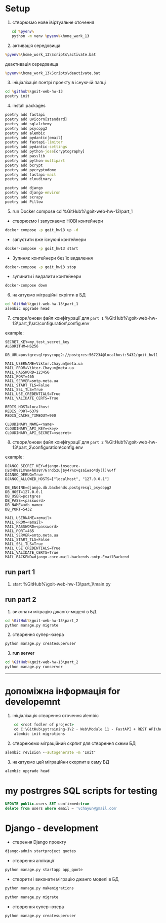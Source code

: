 # Setup
1. створюємо нове івіртуальне оточення
```cmd
   cd %pyenv%
   python -m venv %pyenv%\home_work_13
```

2. активація середовища
```cmd
%pyenv%\home_work_13\Scripts\activate.bat
```
деактивація середовища
```cmd
%pyenv%\home_work_13\Scripts\deactivate.bat
```

3. ініціалізація поетрі проекту в існуючій папці
```cmd
cd %github%\goit-web-hw-13
poetry init
```

4. install packages
```cmd
poetry add fastapi
poetry add uvicorn[standard]
poetry add sqlalchemy
poetry add psycopg2
poetry add alembic
poetry add pydantic[email]
poetry add fastapi-limiter
poetry add pydantic-settings
poetry add python-jose[cryptography]
poetry add passlib
poetry add python-multipart
poetry add bcrypt
poetry add pycryptodome
poetry add fastapi-mail
poetry add cloudinary

poetry add django
poetry add django-environ
poetry add scrapy
poetry add Pillow
```

5. run Docker compose
cd %GitHub%\goit-web-hw-13\part_1
* створюємо і запускаємо НОВІ контейнери 
```cmd
docker compose -p goit_hw13 up -d
```

* запустити вже існуючі контейнери
```cmd
docker-compose -p goit_hw13 start
```

* Зупиняє контейнери без їх видалення
```cmd
docker-compose -p goit_hw13 stop
```

* зупинити і видалити контейнери
```cmd
docker-compose down
```

6. накатуємо міграційні скріпти в БД
```cmd
cd %GitHub%\goit-web-hw-13\part_1
alembic upgrade head
```

7. створи/онови файл конфігурації для `part 1`
%GitHub%\goit-web-hw-13\part_1\src\configuration\config.env

example:
```
SECRET_KEY=my_test_secret_key
ALGORITHM=HS256

DB_URL=postgresql+psycopg2://postgres:567234@localhost:5432/goit_hw11

MAIL_USERNAME=Viktor.Chayun@meta.ua
MAIL_FROM=Viktor.Chayun@meta.ua
MAIL_PASSWORD=123456
MAIL_PORT=465
MAIL_SERVER=smtp.meta.ua
MAIL_START_TLS=False
MAIL_SSL_TLS=True
MAIL_USE_CREDENTIALS=True
MAIL_VALIDATE_CERTS=True

REDIS_HOST=localhost
REDIS_PORT=6379
REDIS_CACHE_TIMEOUT=900

CLOUDINARY_NAME=<name>
CLOUDINARY_API_KEY=<key>
CLOUDINARY_API_SECRET=<secret>
```

8. створи/онови файл конфігурації для `part 2`
%GitHub%\goit-web-hw-13\part_2\configuration\config.env

example:
```
DJANGO_SECRET_KEY=django-insecure-@2d4h8z1m%m+hns8r76!nd5zuj$y47%x+qsaiwso4dy(l)%u4f
DJANGO_DEBUG=True
DJANGO_ALLOWED_HOSTS=["localhost", "127.0.0.1"]

DB_ENGINE=django.db.backends.postgresql_psycopg2
DB_HOST=127.0.0.1
DB_USER=postgres
DB_PASS=<password>
DB_NAME=<db name>
DB_PORT=5432

MAIL_USERNAME=<email>
MAIL_FROM=<email>
MAIL_PASSWORD=<password>
MAIL_PORT=465
MAIL_SERVER=smtp.meta.ua
MAIL_START_TLS=False
MAIL_SSL_TLS=True
MAIL_USE_CREDENTIALS=True
MAIL_VALIDATE_CERTS=True
MAIL_BACKEND=django.core.mail.backends.smtp.EmailBackend
```

## run part 1
1. start %GitHub%\goit-web-hw-13\part_1\main.py

## run part 2
1. виконати міграцію джанго-моделі в БД
```cmd
cd %GitHub%\goit-web-hw-13\part_2
python manage.py migrate
```

2. створення супер-юзера
```cmd
python manage.py createsuperuser
```

3. **run server**
```cmd
cd %GitHub%\goit-web-hw-13\part_2
python manage.py runserver
```
-----------------------------------------------------------------
# допоміжна інформація for developemnt
1. ініціалізація створення оточення alembic
```cmd
    cd <root fodler of project>
    cd C:\GitHub\pytraining-1\2 - Web\Module 11 - FastAPI + REST API\home-work
    alembic init migrations
```

2. створеюємо міграційний скрпит для створення схеми БД
```cmd
alembic revision --autogenerate -m 'Init'
```

3. накатуємо цей міграційни скорпит в саму БД
```cmd
alembic upgrade head
```

# my postrgres SQL scripts for testing
```sql
UPDATE public.users SET confirmed=true
delete from users where email = 'vchayun@gmail.com'
```

# Django - development
* стврення Django проекту
```cmd
django-admin startproject quotes
```

* створення аплікації
```cmd
python manage.py startapp app_quote
```

* створити і виконати міграцію джанго  моделі в БД
```cmd
python manage.py makemigrations
```
```cmd
python manage.py migrate
```

* створення супер-юзера
```cmd
python manage.py createsuperuser
```
